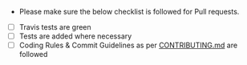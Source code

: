 - Please make sure the below checklist is followed for Pull requests.

- [ ] Travis tests are green
- [ ] Tests are added where necessary
- [ ] Coding Rules & Commit Guidelines as per [CONTRIBUTING.md](https://github.com/jhipster/generator-jhipster/blob/master/CONTRIBUTING.md) are followed
